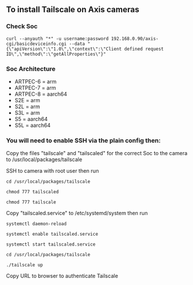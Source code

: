 ## To install Tailscale on Axis cameras

### Check Soc
`curl --anyauth "*" -u username:password 192.168.0.90/axis-cgi/basicdeviceinfo.cgi --data "{\"apiVersion\":\"1.0\",\"context\":\"Client defined request ID\",\"method\":\"getAllProperties\"}"`


### Soc	Architecture
* ARTPEC-6 =	arm
* ARTPEC-7 = arm
* ARTPEC-8 = aarch64
* S2E =	arm
* S2L =	arm
* S3L =	arm
* S5 = aarch64
* S5L =	aarch64

### You will need to enable SSH via the plain config then:

Copy the files "tailscale" and "tailscaled" for the correct Soc to the camera to /usr/local/packages/tailscale

 SSH to camera with root user then run
 ```
 cd /usr/local/packages/tailscale
 
 chmod 777 tailscaled
 
 chmod 777 tailscale
 ```
 Copy "tailscaled.service" to /etc/systemd/system then run
 ```
 systemctl daemon-reload
 
 systemctl enable tailscaled.service
 
 systemctl start tailscaled.service
 
 cd /usr/local/packages/tailscale
 
 ./tailscale up
 ```
 Copy URL to browser to authenticate Tailscale



